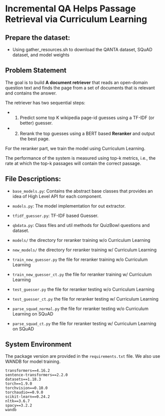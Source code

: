Incremental QA Helps Passage Retrieval via Curriculum Learning
=

Prepare the dataset:
------------
- Using gather_resources.sh to download the QANTA dataset, SQuAD dataset, and model weights

Problem Statement
------------------
The goal is to build **A document retriever** that reads an open-domain question text and finds the page from a set of documents that is relevant and contains the answer. 

The retriever has two sequential steps:
  -  1. Predict some top K wikipedia page-id guesses using a TF-IDF (or better) guesser.
  -  2. Rerank the top guesses using a BERT based **Reranker** and output the best page.

For the reranker part, we train the model using Curriculum Learning.

The performance of the system is measured using top-k metrics, i.e., the rate at which the top-k passages will contain the correct passage.

File Descriptions:
-

* `base_models.py`: Contains the abstract base classes that provides an idea of High Level API for each component. 

* `models.py`: The model implementation for out extractor.

* `tfidf_guesser.py`: TF-IDF based Guesser. 

* `qbdata.py`: Class files and util methods for QuizBowl questions and dataset.

* `models/` the directory for reranker training w/o Curriculum Learning
* `new_models/` the directory for reranker training w/ Curriculum Learning
* `train_new_guesser.py` the file for reranker training w/o Curriculum Learning
* `train_new_guesser_ct.py` the file for reranker training w/ Curriculum Learning
* `test_guesser.py` the file for reranker testing w/o Curriculum Learning
* `test_guesser_ct.py` the file for reranker testing w/ Curriculum Learning
* `parse_squad_normal.py` the file for reranker testing w/o Curriculum Learning on SQuAD
* `parse_squad_ct.py` the file for reranker testing w/ Curriculum Learning on SQuAD

System Environment
-------------------
The package version are provided in the `requirements.txt` file. We also use WANDB for model training.
```
transformers==4.16.2
sentence-transformers==2.2.0
datasets==1.18.3
torch==1.9.0
torchvision==0.10.0
torchaudio==0.9.0
scikit-learn==0.24.2
nltk==3.6.7
spacy==3.2.2
wandb
```

